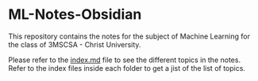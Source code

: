 # ML-Notes-Obsidian

This repository contains the notes for the subject of Machine Learning for the class of 3MSCSA - Christ University.

Please refer to the [index.md](https://github.com/AmrithNiyogi/ML-Notes-CU/blob/main/Machine%20Learning/Index%20-%20Machine%20Learning.md) file to see the different topics in the notes.
Refer to the index files inside each folder to get a jist of the list of topics.
